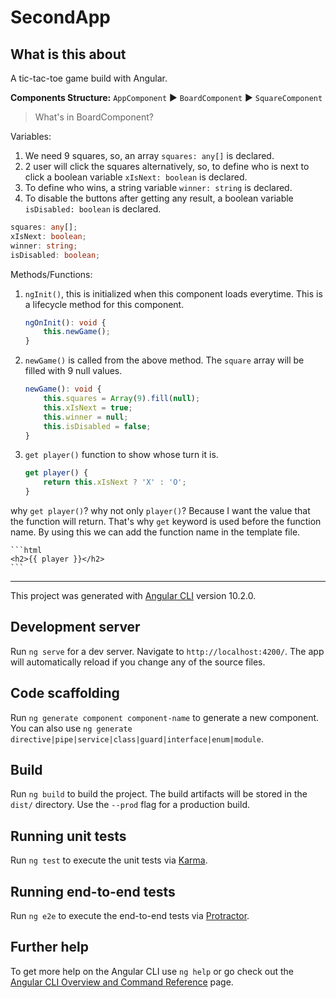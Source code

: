 # SecondApp

## What is this about

A tic-tac-toe game build with Angular.

**Components Structure:** `AppComponent` ▶ `BoardComponent` ▶ `SquareComponent`

> What's in BoardComponent?

Variables:

1. We need 9 squares, so, an array `squares: any[]` is declared.
2. 2 user will click the squares alternatively, so, to define who is next to click a boolean variable `xIsNext: boolean` is declared.
3. To define who wins, a string variable `winner: string` is declared.
4. To disable the buttons after getting any result, a boolean variable `isDisabled: boolean` is declared.

```ts
squares: any[];
xIsNext: boolean;
winner: string;
isDisabled: boolean;
```

Methods/Functions:

1. `ngInit()`, this is initialized when this component loads everytime. This is a lifecycle method for this component.
   ```ts
   ngOnInit(): void {
       this.newGame();
   }
   ```
2. `newGame()` is called from the above method. The `square` array will be filled with 9 null values.
   ```ts
   newGame(): void {
       this.squares = Array(9).fill(null);
       this.xIsNext = true;
       this.winner = null;
       this.isDisabled = false;
   }
   ```
3. `get player()` function to show whose turn it is.

   ```ts
   get player() {
       return this.xIsNext ? 'X' : 'O';
   }
   ```

why `get player()`? why not only `player()`? Because I want the value that the function will return. That's why `get` keyword is used before the function name. By using this we can add the function name in the template file.

    ```html
    <h2>{{ player }}</h2>
    ```

---

This project was generated with [Angular CLI](https://github.com/angular/angular-cli) version 10.2.0.

## Development server

Run `ng serve` for a dev server. Navigate to `http://localhost:4200/`. The app will automatically reload if you change any of the source files.

## Code scaffolding

Run `ng generate component component-name` to generate a new component. You can also use `ng generate directive|pipe|service|class|guard|interface|enum|module`.

## Build

Run `ng build` to build the project. The build artifacts will be stored in the `dist/` directory. Use the `--prod` flag for a production build.

## Running unit tests

Run `ng test` to execute the unit tests via [Karma](https://karma-runner.github.io).

## Running end-to-end tests

Run `ng e2e` to execute the end-to-end tests via [Protractor](http://www.protractortest.org/).

## Further help

To get more help on the Angular CLI use `ng help` or go check out the [Angular CLI Overview and Command Reference](https://angular.io/cli) page.
